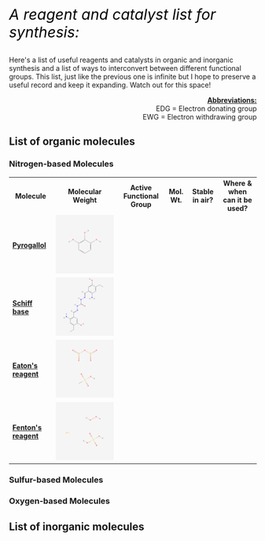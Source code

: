 <p style="font-size:30px; color:#000000;"><i>A reagent and catalyst list for synthesis:</i></p>

Here's a list of useful reagents and catalysts in organic and inorganic synthesis and a list of ways to interconvert between different functional groups. This list, just like the previous one is infinite but I hope to preserve a useful record and keep it expanding. Watch out for this space!
<div style='text-align:right'><u><b>Abbreviations:<br/></b></u>
EDG = Electron donating group<br/>
EWG = Electron withdrawing group<br/>
</div>

## List of organic molecules
### Nitrogen-based Molecules

<table>
<tr>
<th>Molecule</th>
<th>Molecular Weight</th>
<th>Active Functional Group</th>
<th>Mol. Wt.</th>
<th>Stable in air?</th>
<th>Where & when can it be used?</th>
</tr>   
<tr>
<td><a href="https://pubchem.ncbi.nlm.nih.gov/compound/Pyrogallol" target="_blank"><b>Pyrogallol</b></a></td>
<td>
<img src="../assets/images/pictures/1pyrogallol.png">
</td>
<td></td>
<td></td>
<td></td>
<td></td>
</tr>
<tr>
<td><a href="https://pubchem.ncbi.nlm.nih.gov/compound/Schiff-base" target="_blank"><b>Schiff base</b></a></td>
<td>
<img src="../assets/images/pictures/0schiffbase.png">
</td>
<td></td>
<td></td>
<td></td>
<td></td>
</tr>
<tr>
<td><a href="https://pubchem.ncbi.nlm.nih.gov/compound/Eaton_s-Reagent#section=2D-Structure" target="_blank"><b>Eaton's reagent</b></a></td>
<td>
<img src="../assets/images/pictures/3eatonsreagent.png">
</td>
<td></td>
<td></td>
<td></td>
<td></td>
</tr>
<tr>
<td><a href="https://pubchem.ncbi.nlm.nih.gov/compound/Fenton_s-reagent#section=2D-Structure" target="_blank"><b>Fenton's reagent</b></a></td>
<td>
<!---<img src="assets/images/Athenian_shield.png"> <img src="assets/images/pegasus_shield.png"> <img src="assets/images/Owl_shield.png"> <img src="assets/images/Spartan_shield.png">-->
<img src="../assets/images/pictures/4fentonsreagent.png">
</td>
<td></td>
<td></td>
<td></td>
<td></td>
</tr>
</table>

### Sulfur-based Molecules

### Oxygen-based Molecules

## List of inorganic molecules
### 
